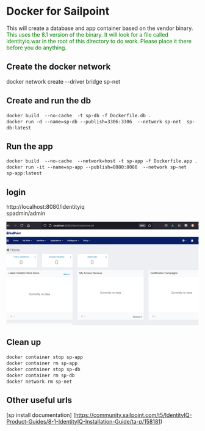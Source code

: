 #  Docker for Sailpoint

This will create a database and app container based on the vendor binary.  
<span style="color:green">
This uses the 8.1 version of the binary.  It will look for a file called identityiq.war in the root of this directory to do work.  Please place it there before you do anything.  
</span>

## Create the docker network

docker network create --driver bridge sp-net

## Create and run the db

    docker build  --no-cache  -t sp-db -f Dockerfile.db .   
    docker run -d --name=sp-db --publish=3306:3306  --network sp-net  sp-db:latest   


## Run the app

    docker build  --no-cache  --network=host -t sp-app -f Dockerfile.app .  
    docker run -it --name=sp-app --publish=8080:8080  --network sp-net  sp-app:latest   


## login  

http://localhost:8080/identityiq  
spadmin/admin

![it will look like this](working.png "working")

## Clean up 

    docker container stop sp-app
    docker container rm sp-app
    docker container stop sp-db
    docker container rm sp-db
    docker network rm sp-net

## Other useful urls

[sp install documentation] (https://community.sailpoint.com/t5/IdentityIQ-Product-Guides/8-1-IdentityIQ-Installation-Guide/ta-p/158181)

